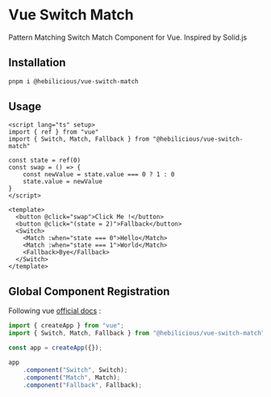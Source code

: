 # Vue Switch Match

Pattern Matching Switch Match Component for Vue. Inspired by Solid.js

## Installation

```bash
pnpm i @hebilicious/vue-switch-match
```

## Usage

```vue
<script lang="ts" setup>
import { ref } from "vue"
import { Switch, Match, Fallback } from "@hebilicious/vue-switch-match"

const state = ref(0)
const swap = () => {
	const newValue = state.value === 0 ? 1 : 0
	state.value = newValue
}
</script>

<template>
  <button @click="swap">Click Me !</button>
  <button @click="(state = 2)">Fallback</button>
  <Switch>
    <Match :when="state === 0">Hello</Match>
    <Match :when="state === 1">World</Match>
    <Fallback>Bye</Fallback>
  </Switch>
</template>
```

## Global Component Registration

Following vue [official docs](https://vuejs.org/guide/components/registration) :

```ts
import { createApp } from "vue";
import { Switch, Match, Fallback } from "@hebilicious/vue-switch-match";

const app = createApp({});

app
    .component("Switch", Switch);
    .component("Match", Match);
    .component("Fallback", Fallback);
```
